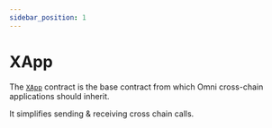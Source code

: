 ```yaml
---
sidebar_position: 1
---
```


# XApp

The [`XApp`](../contracts.md#xapp) contract is the base contract from which Omni cross-chain applications should inherit.

It simplifies sending & receiving cross chain calls.
